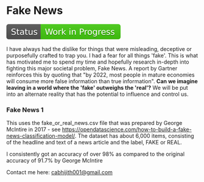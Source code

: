<h1>Fake News</h1>


<img src = "Status-Work in Progress-success.svg">

I have always had the dislike for things that were misleading, deceptive or purposefully crafted to trap you. I had a fear for all things 'fake'. This is what has motivated me to spend my time and hopefully research in-depth into fighting this major societal problem, Fake News. A report by Gartner reinforces this by quoting that "by 2022, most people in mature economies will consume more false information than true information". <b>Can we imagine leaving in a world where the 'fake' outweighs the 'real'?</b> We will be put into an alternate reality that has the potential to influence and control us.

<h3>Fake News 1</h3>

This uses the fake_or_real_news.csv file that was prepared by George McIntire in 2017 - see https://opendatascience.com/how-to-build-a-fake-news-classification-model/. The dataset has about 6,000 items, consisting of the headline and text of a news article and the label, FAKE or REAL.

I consistently got an accuracy of over 98% as compared to the original accuracy of  91.7% by George McIntire 

Contact me here: cabhijith001@gmail.com
